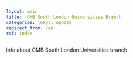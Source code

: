 ```yaml
---
layout: main
title:  GMB South London Universities Branch
categories: jekyll update
redirect_from: /en
ref: index
---
```


info about GMB South London Universities branch